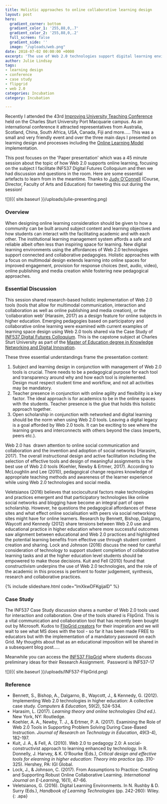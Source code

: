 ```yaml
---
title: Holistic approaches to online collaborative learning design
layout: post
hero:
  gradient_corner: bottom
  gradient_color_1: '255,88,0,.7'
  gradient_color_2: '255,88,0,.2'
  full_screen: false
  gradient_side: ''
  image: "/uploads/web.png"
date: 2018-07-02 00:00:00 +0000
excerpt: 'The use of Web 2.0 technologies support digital learning environments '
author: Julie Lindsay
tags:
- learning design
- conference
- case study
- flipgrid
- web 2.0
categories: Incubation
category: Incubation

---
```

Recently I attended the 43rd [Improving University Teaching Conference](http://www.iutconference.com/) held on the Charles Sturt University Port Macquarie campus. As an international conference it attracted representatives from Australia, Scotland, China, South Africa, USA, Canada, Fiji and more..... This was a small and very friendly event and over the three main days I presented on learning design and processes including the [Online Learning Model](http://uimagine.edu.au/csulx/) implementation.

This post focuses on the 'Paper presentation' which was a 45 minute session about the topic of how Web 2.0 supports online learning, focusing on the subject I facilitate INF537 Digital Futures Colloquium and then we had discussion and questions in the room. Here are some essential artefacts to learn from in the meantime. Thanks to [Judy O'Connell](https://twitter.com/heyjudeonline) (Course, Director, Faculty of Arts and Education) for tweeting this out during the session!

![]({{ site.baseurl }}/uploads/julie-presenting.png)

### Overview

When designing online learning consideration should be given to how a community can be built around subject content and learning objectives and how students can interact with the facilitating academic and with each other. The institutional learning management system affords a safe and reliable albeit often less than inspiring space for learning. New digital learning environments using the affordances of Web 2.0 technologies support connected and collaborative pedagogies. Holistic approaches with a focus on multimodal design extends learning into online spaces for improved engagement, provision for response choices (text, audio, video), online publishing and media creation while fostering new pedagogical approaches.

### Essential Discussion

This session shared research-based holistic implementation of Web 2.0 tools (tools that allow for multimodal communication, interaction and collaboration as well as online publishing and media creation), or the ‘collaboration web’ (Harasim, 2017) as a design feature for online subjects in higher education. Emerging pedagogies based on participatory and collaborative online learning were examined with current examples of learning space design using Web 2.0 tools shared via the Case Study of [INF537 Digital Futures Colloquium](http://www.csu.edu.au/handbook/subjects/INF537.html). This is the capstone subject at Charles Sturt University as part of the [Master of Education degree in Knowledge Networking and Digital Innovation](http://futurestudents.csu.edu.au/courses/teaching-education/master-education-knowledge-networks-digital-innovation).

These three essential understandings frame the presentation content:

1. Subject and learning design in conjunction with management of Web 2.0 tools is crucial. There needs to be a pedagogical purpose for each tool and transparency around why and how each tool is implemented. Design must respect student time and workflow, and not all activities may be mandatory.
2. Teacher presence in conjunction with online agility and flexibility is a key factor. The ideal approach is for academics to be in the online spaces with the students. Teacher presence is the glue that holds this holistic approach together.
3. Open scholarship in conjunction with networked and digital learning should be the norm when using Web 2.0 tools. Leaving a digital legacy is a goal afforded by Web 2.0 tools. It can be exciting to see where the learning grows and interconnects with others beyond the class (experts, peers etc.).

Web 2.0 has  drawn attention to online social communication and collaboration and the invention and adoption of social networks (Harasim, 2017). The overall instructional design and active facilitation including the selection of effective tools and design of meaningful assignments is the best use of Web 2.0 tools (Koehler, Newby & Ertmer, 2017). According to McLoughlin and Lee (2010), pedagogical change requires knowledge of appropriate teaching methods and awareness of the learner experience while using Web 2.0 technologies and social media.

Veletsianos (2016) believes that sociocultural factors make technologies and practices emergent and that participatory technologies like online social networks and blogging have become an integral part of open scholarship. However, he questions the pedagogical affordances of these sites and what effect online socialisation with peers via social networking sites might have for online learners. Research by Bennett, Bishop, Dalgarno, Waycott and Kennedy (2012) share tensions between Web 2.0 use and educational practice in higher education where more successful outcomes saw alignment between educational and Web 2.0 practices and highlighted the potential learning benefits from effective use through student content creation and sharing. Lock and Johnson (2016) discuss the need for careful consideration of technology to support student completion of collaborative learning tasks and at the higher education level students should be empowered to make those decisions. Kuit and Fell (2010) found that constructivism underpins the use of Web 2.0 technologies, and the role of the academic in this process is pertinent to foster judgement, synthesis, research and collaborative practices.

{% include slideshare.html code="lmXkwDFKgijalD" %}

### Case Study

The INF537 Case Study discussion shares a number of Web 2.0 tools used for interaction and collaboration. One of the tools shared is FlipGrid. This is a vital communication and collaboration tool that has recently been bought out by Microsoft. Kudos to [FlipGrid creators](https://flipgrid.com/) for their inspiration and we will wait to see what MS does with the tool - so far it has been made FREE to educators but with the implementation of a mandatory password on each Grid. My thoughts about that as an educational imposition will be shared in a subsequent blog post.....

Meanwhile you can access the [INF537 FlipGrid](https://flipgrid.com/055e20) where students discuss preliminary ideas for their Research Assignment.  Password is INF537-17

![]({{ site.baseurl }}/uploads/INF537-FlipGrid.png)

### Reference

* Bennett, S., Bishop, A., Dalgarno, B., Waycott, J., & Kennedy, G. (2012). Implementing Web 2.0 technologies in higher education: A collective case study. _Computers & Education_, 59(2), 524-534.
* Harasim, L. (2017). _Learning theory and online technologies (2nd ed.)._ New York, NY: Routledge.
* Koehler, A. A., Newby, T. J., & Ertmer, P. A. (2017). Examining the Role of Web 2.0 Tools in Supporting Problem Solving During Case-Based Instruction. _Journal of Research on Technology in Education_, 49(3-4), 182-197.
* Kuit, J. A., & Fell, A. (2010). Web 2.0 to pedagogy 2.0: A social-constructivist approach to learning enhanced by technology. In R. Donnelly, J. Harvey, & K. O’Rourke (Eds.), _Critical design and effective tools for elearning in higher education: Theory into practice_ (pp. 310-325). Hershey, PA: IGI Global.
* Lock, J., & Johnson, C. (2017). From Assumptions to Practice: Creating and Supporting Robust Online Collaborative Learning. _International Journal on E-Learning_, 16(1), 47-66.
* Veletsianos, G. (2016). Digital Learning Environments. In N. Rushby & D. Surry (Eds.), _Handbook of Learning Technologies_ (pp. 242-260): Wiley.
  {: .apa}